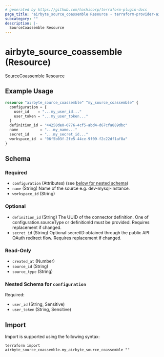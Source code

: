 ```yaml
---
# generated by https://github.com/hashicorp/terraform-plugin-docs
page_title: "airbyte_source_coassemble Resource - terraform-provider-airbyte"
subcategory: ""
description: |-
  SourceCoassemble Resource
---
```


# airbyte_source_coassemble (Resource)

SourceCoassemble Resource

## Example Usage

```terraform
resource "airbyte_source_coassemble" "my_source_coassemble" {
  configuration = {
    user_id    = "...my_user_id..."
    user_token = "...my_user_token..."
  }
  definition_id = "44258de0-0776-4cf5-abd4-d67cfa889dbc"
  name          = "...my_name..."
  secret_id     = "...my_secret_id..."
  workspace_id  = "06f5b03f-2fe5-44ce-9f09-f2c22df1af8a"
}
```

<!-- schema generated by tfplugindocs -->
## Schema

### Required

- `configuration` (Attributes) (see [below for nested schema](#nestedatt--configuration))
- `name` (String) Name of the source e.g. dev-mysql-instance.
- `workspace_id` (String)

### Optional

- `definition_id` (String) The UUID of the connector definition. One of configuration.sourceType or definitionId must be provided. Requires replacement if changed.
- `secret_id` (String) Optional secretID obtained through the public API OAuth redirect flow. Requires replacement if changed.

### Read-Only

- `created_at` (Number)
- `source_id` (String)
- `source_type` (String)

<a id="nestedatt--configuration"></a>
### Nested Schema for `configuration`

Required:

- `user_id` (String, Sensitive)
- `user_token` (String, Sensitive)

## Import

Import is supported using the following syntax:

```shell
terraform import airbyte_source_coassemble.my_airbyte_source_coassemble ""
```
